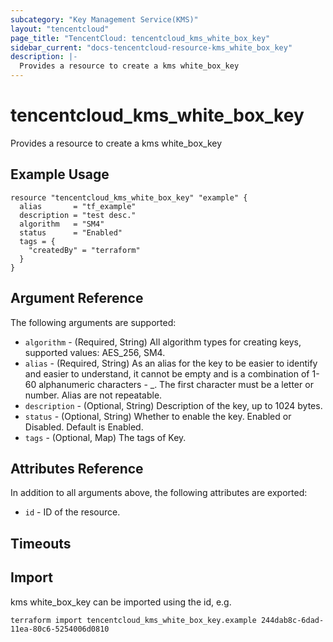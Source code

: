 ```yaml
---
subcategory: "Key Management Service(KMS)"
layout: "tencentcloud"
page_title: "TencentCloud: tencentcloud_kms_white_box_key"
sidebar_current: "docs-tencentcloud-resource-kms_white_box_key"
description: |-
  Provides a resource to create a kms white_box_key
---
```


# tencentcloud_kms_white_box_key

Provides a resource to create a kms white_box_key

## Example Usage

```hcl
resource "tencentcloud_kms_white_box_key" "example" {
  alias       = "tf_example"
  description = "test desc."
  algorithm   = "SM4"
  status      = "Enabled"
  tags = {
    "createdBy" = "terraform"
  }
}
```

## Argument Reference

The following arguments are supported:

* `algorithm` - (Required, String) All algorithm types for creating keys, supported values: AES_256, SM4.
* `alias` - (Required, String) As an alias for the key to be easier to identify and easier to understand, it cannot be empty and is a combination of 1-60 alphanumeric characters - _. The first character must be a letter or number. Alias are not repeatable.
* `description` - (Optional, String) Description of the key, up to 1024 bytes.
* `status` - (Optional, String) Whether to enable the key. Enabled or Disabled. Default is Enabled.
* `tags` - (Optional, Map) The tags of Key.

## Attributes Reference

In addition to all arguments above, the following attributes are exported:

* `id` - ID of the resource.



## Timeouts

<no value>


## Import

kms white_box_key can be imported using the id, e.g.

```
terraform import tencentcloud_kms_white_box_key.example 244dab8c-6dad-11ea-80c6-5254006d0810
```

